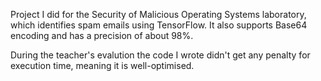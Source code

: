 Project I did for the Security of Malicious Operating Systems laboratory, which identifies spam emails using TensorFlow. It also supports Base64 encoding and has a precision of about 98%.

During the teacher's evalution the code I wrote didn't get any penalty for execution time, meaning it is well-optimised.
